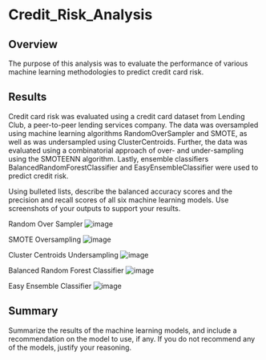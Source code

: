 # Credit_Risk_Analysis
## Overview
The purpose of this analysis was to evaluate the performance of various machine learning methodologies to predict credit card risk.

## Results 
Credit card risk was evaluated using a credit card dataset from Lending Club, a peer-to-peer lending services company. The data was oversampled using machine learning algorithms RandomOverSampler and SMOTE, as well as was undersampled using ClusterCentroids. Further, the data was evaluated using a combinatorial approach of over- and under-sampling using the SMOTEENN algorithm. Lastly, ensemble classifiers BalancedRandomForestClassifier and EasyEnsembleClassifier were used to predict credit risk. 

Using bulleted lists, describe the balanced accuracy scores and the precision and recall scores of all six machine learning models. Use screenshots of your outputs to support your results.

Random Over Sampler 
![image](https://user-images.githubusercontent.com/94587007/163736289-9d3f6a05-08f5-44a9-a8bc-07f7a73001d5.png)


SMOTE Oversampling
![image](https://user-images.githubusercontent.com/94587007/163736314-0ff8b6e3-eb29-4621-a0b1-f92f60b57ac9.png)


Cluster Centroids Undersampling
![image](https://user-images.githubusercontent.com/94587007/163736332-1f285aa1-3366-45f5-9259-2d3a12c4d530.png)


Balanced Random Forest Classifier
![image](https://user-images.githubusercontent.com/94587007/163736365-3e0bcd50-90a1-4c2f-84c5-d39e89a70ab7.png)


Easy Ensemble Classifier
![image](https://user-images.githubusercontent.com/94587007/163736388-d3a7ab61-8eba-4517-a571-d64486a9d44a.png)


## Summary
Summarize the results of the machine learning models, and include a recommendation on the model to use, if any. If you do not recommend any of the models, justify your reasoning.
